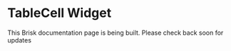 # TableCell Widget  
  
This Brisk documentation page is being built. Please check back soon for updates 

